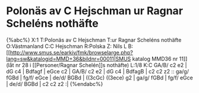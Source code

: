 # Polonäs av C Hejschman ur Ragnar Scheléns nothäfte

{%abc%}
X:1
T:Polonäs av C Hejschman
T:ur Ragnar Scheléns nothäfte
O:Västmanland
C:C Hejschman
R:Polska
Z: Nils L
B:[[http://www.smus.se/earkiv/fmk/browselarge.php?lang=sw&katalogid=MMD+36&bildnr=00011|SMUS katalog MMD36 nr 11]] (låt nr 28 i [[Personer/Ragnar Schelén]]s nothäfte)
L:1/8
K:C
GA/B/ c2 e2 | dG c4 | Bdfagf | eGce c2 | GA/B/ c2 e2 | dG c4 | BdfagB | c2 c2 z2 :: 
ga/g/ fGBd | fg/f/ eGce | de/d/ BGBd | ((3cGc) ((3ece) g2 |
ga/g/ fGBd | fg/f/ eGce | de/d/ BGBd | c2 c2 z2 :|
{%endabc%}

